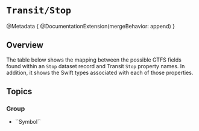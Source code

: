 # ``Transit/Stop``

@Metadata {
  @DocumentationExtension(mergeBehavior: append)
}

## Overview

The table below shows the mapping between the possible GTFS fields found within an `Stop` dataset record and Transit ``Stop`` property names. In addition, it shows the Swift types associated with each of those properties.

## Topics

### <!--@START_MENU_TOKEN@-->Group<!--@END_MENU_TOKEN@-->

- <!--@START_MENU_TOKEN@-->``Symbol``<!--@END_MENU_TOKEN@-->
